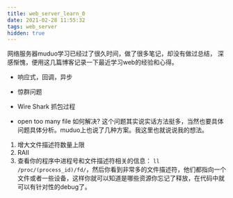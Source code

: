 ```yaml
---
title: web_server_learn_0
date: 2021-02-28 11:55:32
tags: web_server
hidden: true
---
```


网络服务器muduo学习已经过了很久时间，做了很多笔记，却没有做过总结，
深感惭愧，便用这几篇博客记录一下最近学习web的经验和心得。


* 响应式，回调，异步

* 惊群问题

* Wire Shark 抓包过程

* open too many file 如何解决?
这个问题其实说实话方法挺多，当然也要具体问题具体分析。muduo上也说了几种方案。我这里也就说说我的想法。
1. 增大文件描述符数量上限
2. RAII
3. 查看你的程序中进程号和文件描述符相关的信息：
 `ll /proc/(process_id)/fd/`，然后你看到非常多的文件描述符，他们都指向一个文件或者一些设备，这样你就可以知道是哪些资源你忘记了释放，在代码中就可以有针对性的debug了。

